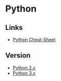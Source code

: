 # Python

<!--
https://linkedin.com/learning/building-tools-with-python/building-tools-with-python
https://linkedin.com/learning/python-essential-training-2018/welcome
https://linkedin.com/learning/data-science-foundations-data-mining-in-python/python-for-data-mining
-->

## Links

- [Python Cheat-Sheet](https://github.com/gto76/python-cheatsheet)

## Version

- [Python 2.x](/python/python2.md)
- [Python 3.x](/python/python3.md)
